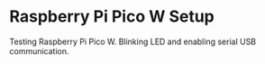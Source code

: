 # Raspberry Pi Pico W Setup
Testing Raspberry Pi Pico W. Blinking LED and enabling serial USB communication.

